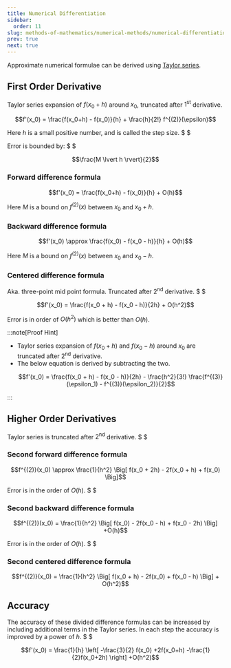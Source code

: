```yaml
---
title: Numerical Differentiation
sidebar:
  order: 11
slug: methods-of-mathematics/numerical-methods/numerical-differentiation
prev: true
next: true
---
```


Approximate numerical formulae can be derived using [Taylor series](https://s1.sahithyan.dev/mathematics/real-analysis/taylor-series/).

## First Order Derivative

Taylor series expansion of $f(x_0+h)$ around $x_0$, truncated after $1^{\text{st}}$ derivative.

```math
f'(x_0) = \frac{f(x_0+h) - f(x_0)}{h} + \frac{h}{2!} f^{(2)}(\epsilon)
```

Here $h$ is a small positive number, and is called the step size. $ $

Error is bounded by: $ $

```math
\frac{M \lvert h \rvert}{2}
```

### Forward difference formula

```math
f'(x_0) = \frac{f(x_0+h) - f(x_0)}{h} + O(h)
```

Here $M$ is a bound on $f^{(2)}(x)$ between $x_0$ and $x_0 + h$.

### Backward difference formula

```math
f'(x_0) \approx \frac{f(x_0) - f(x_0 - h)}{h} + O(h)
```

Here $M$ is a bound on $f^{(2)}(x)$ between $x_0$ and $x_0 - h$.

### Centered difference formula

Aka. three-point mid point formula. Truncated after $2^{\text{nd}}$ derivative. $ $

```math
f'(x_0) = \frac{f(x_0 + h) - f(x_0 - h)}{2h} + O(h^2)
```

Error is in order of $O(h^2)$ which is better than $O(h)$.

:::note[Proof Hint]

- Taylor series expansion of $f(x_0+h)$ and $f(x_0-h)$ around $x_0$ are truncated after $2^{\text{nd}}$ derivative.
- The below equation is derived by subtracting the two.
  ```math
  f'(x_0) = \frac{f(x_0 + h) - f(x_0 - h)}{2h} - \frac{h^2}{3!} \frac{f^{(3)}(\epsilon_1) - f^{(3)}(\epsilon_2)}{2}
  ```

:::

## Higher Order Derivatives

Taylor series is truncated after $2^{\text{nd}}$ derivative. $ $

### Second forward difference formula 

```math
f^{(2)}(x_0) \approx
\frac{1}{h^2} \Big[ f(x_0 + 2h) - 2f(x_0 + h) + f(x_0) \Big]
```

Error is in the order of $O(h)$. $ $

### Second backward difference formula 

```math
f^{(2)}(x_0) =
\frac{1}{h^2} \Big[ f(x_0) - 2f(x_0 - h) + f(x_0 - 2h) \Big]
+O(h)
```

Error is in the order of $O(h)$. $ $

### Second centered difference formula

```math
f^{(2)}(x_0) =
\frac{1}{h^2} \Big[ f(x_0 + h) - 2f(x_0) + f(x_0 - h) \Big]
+ O(h^2)
```

## Accuracy

The accuracy of these divided difference formulas can be increased by including additional terms in the Taylor series. In each step the accuracy is improved by a power of $h$. $ $

```math
f'(x_0) = 

\frac{1}{h} \left[
-\frac{3}{2}
f(x_0)
+2f(x_0+h) 
-\frac{1}{2}f(x_0+2h)
\right]
+O(h^2)
```
